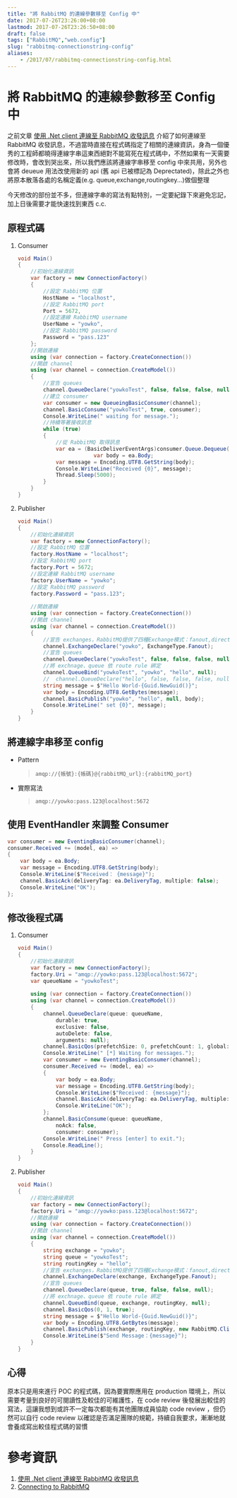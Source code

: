 ```yaml
---
title: "將 RabbitMQ 的連線參數移至 Config 中"
date: 2017-07-26T23:26:00+08:00
lastmod: 2017-07-26T23:26:50+08:00
draft: false
tags: ["RabbitMQ","web.config"]
slug: "rabbitmq-connectionstring-config"
aliases:
    - /2017/07/rabbitmq-connectionstring-config.html
---
```

# 將 RabbitMQ 的連線參數移至 Config 中
之前文章 [使用 .Net client 連線至 RabbitMQ 收發訊息](https://blog.yowko.com/2017/05/rabbitmq-client-send-consume.html) 介紹了如何連線至 RabbitMQ 收發訊息，不過當時直接在程式碼指定了相關的連線資訊，身為一個優秀的工程師都曉得連線字串這東西絕對不能寫死在程式碼中，不然如果有一天需要修改時，會改到哭出來，所以我們應該將連線字串移至 config 中來共用，另外也會將 deueue 用法改使用新的 api (舊 api 已被標記為 Deprectated)，除此之外也將原本散落各處的名稱定義(e.g. queue,exchange,routingkey...)做個整理

今天修改的部份並不多，但連線字串的寫法有點特別，一定要紀錄下來避免忘記，加上日後需要才能快速找到東西 c.c.

## 原程式碼

1.  Consumer

    ```cs
    void Main()
    {
        //初始化連線資訊
        var factory = new ConnectionFactory()
        {
            //設定 RabbitMQ 位置
            HostName = "localhost",
            //設定 RabbitMQ port
            Port = 5672,
            //設定連線 RabbitMQ username
            UserName = "yowko",
            //設定 RabbitMQ password
            Password = "pass.123"
        };
        //開啟連線
        using (var connection = factory.CreateConnection())
        //開啟 channel
        using (var channel = connection.CreateModel())
        {
            //宣告 queues
            channel.QueueDeclare("yowkoTest", false, false, false, null);
            //建立 consumer
            var consumer = new QueueingBasicConsumer(channel);
            channel.BasicConsume("yowkoTest", true, consumer);
            Console.WriteLine(" waiting for message.");
            //持續等著接收訊息
            while (true)
            {
                //從 RabbitMQ 取得訊息
                var ea = (BasicDeliverEventArgs)consumer.Queue.Dequeue();
                            var body = ea.Body;
                var message = Encoding.UTF8.GetString(body);
                Console.WriteLine("Received {0}", message);
                Thread.Sleep(5000);
            }
        }
    }
    ```

2.  Publisher

    ```cs
    void Main()
    {
        //初始化連線資訊
        var factory = new ConnectionFactory();
        //設定 RabbitMQ 位置
        factory.HostName = "localhost";
        //設定 RabbitMQ port
        factory.Port = 5672;
        //設定連線 RabbitMQ username
        factory.UserName = "yowko";
        //設定 RabbitMQ password
        factory.Password = "pass.123";
                    
        //開啟連線
        using (var connection = factory.CreateConnection())
        //開啟 channel
        using (var channel = connection.CreateModel())
        {
            //宣告 exchanges，RabbitMQ提供了四種Exchange模式：fanout,direct,topic,header
            channel.ExchangeDeclare("yowko", ExchangeType.Fanout);
            //宣告 queues
            channel.QueueDeclare("yowkoTest", false, false, false, null);
            //將 exchnage、queue 依 route rule 綁定
            channel.QueueBind("yowkoTest", "yowko", "hello", null);
            //  channel.QueueDeclare("hello", false, false, false, null);
            string message = $"Hello World-{Guid.NewGuid()}";
            var body = Encoding.UTF8.GetBytes(message);
            channel.BasicPublish("yowko", "hello", null, body);
            Console.WriteLine(" set {0}", message);
        }
    }
    ```

## 將連線字串移至 config

*   Pattern

    > `amqp://{帳號}:{帳碼}@{rabbitMQ_url}:{rabbitMQ_port}`

*   實際寫法

    > `amqp://yowko:pass.123@localhost:5672`

## 使用 EventHandler 來調整 Consumer

```cs
var consumer = new EventingBasicConsumer(channel);
consumer.Received += (model, ea) =>
{
    var body = ea.Body;
    var message = Encoding.UTF8.GetString(body);
    Console.WriteLine($"Received： {message}");
    channel.BasicAck(deliveryTag: ea.DeliveryTag, multiple: false);
    Console.WriteLine("OK");
};
```

## 修改後程式碼

1.  Consumer

    ```cs
    void Main()
    {
        //初始化連線資訊
        var factory = new ConnectionFactory();
        factory.Uri = "amqp://yowko:pass.123@localhost:5672";
        var queueName = "yowkoTest";
        
        using (var connection = factory.CreateConnection())
        using (var channel = connection.CreateModel())
        {
            channel.QueueDeclare(queue: queueName,
                durable: true,
                exclusive: false,
                autoDelete: false,
                arguments: null);
            channel.BasicQos(prefetchSize: 0, prefetchCount: 1, global: false);
            Console.WriteLine(" [*] Waiting for messages.");
            var consumer = new EventingBasicConsumer(channel);
            consumer.Received += (model, ea) =>
            {
                var body = ea.Body;
                var message = Encoding.UTF8.GetString(body);
                Console.WriteLine($"Received： {message}");
                channel.BasicAck(deliveryTag: ea.DeliveryTag, multiple: false);
                Console.WriteLine("OK");
            };
            channel.BasicConsume(queue: queueName,
                noAck: false,
                consumer: consumer);
            Console.WriteLine(" Press [enter] to exit.");
            Console.ReadLine();
        }
    }
    ```

2.  Publisher

    ```cs
    void Main()
    {
        //初始化連線資訊
        var factory = new ConnectionFactory();
        factory.Uri = "amqp://yowko:pass.123@localhost:5672";
        //開啟連線
        using (var connection = factory.CreateConnection())
        //開啟 channel
        using (var channel = connection.CreateModel())
        {
            string exchange = "yowko";
            string queue = "yowkoTest";
            string routingKey = "hello";
            //宣告 exchanges，RabbitMQ提供了四種Exchange模式：fanout,direct,topic,header
            channel.ExchangeDeclare(exchange, ExchangeType.Fanout);
            //宣告 queues
            channel.QueueDeclare(queue, true, false, false, null);
            //將 exchnage、queue 依 route rule 綁定
            channel.QueueBind(queue, exchange, routingKey, null);
            channel.BasicQos(0, 1, true);
            string message = $"Hello World-{Guid.NewGuid()}";
            var body = Encoding.UTF8.GetBytes(message);
            channel.BasicPublish(exchange, routingKey, new RabbitMQ.Client.Framing.BasicProperties { Persistent = true }, body);
            Console.WriteLine($"Send Message：{message}");
        }
    }
    ```

## 心得

原本只是用來進行 POC 的程式碼，因為要實際應用在 production 環境上，所以需要考量到良好的可閱讀性及較佳的可維護性，在 code review 後發展出較佳的寫法，這讓我想到或許不一定每次都能有其他團隊成員協助 code review ，但仍然可以自行 code review 以確認是否滿足團隊的規範，持續自我要求，漸漸地就會養成寫出較佳程式碼的習慣

# 參考資訊

1.  [使用 .Net client 連線至 RabbitMQ 收發訊息](https://blog.yowko.com/2017/05/rabbitmq-client-send-consume.html)
2.  [Connecting to RabbitMQ](https://help.compose.com/v2.0/docs/rabbitmq-connecting-to-rabbitmq)
